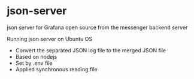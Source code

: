 # json-server
json server for Grafana open source from the messenger backend server 

Running json server on Ubuntu OS
- Convert the separated JSON log file to the merged JSON file
- Based on nodejs
- Set by .env file
- Applied synchronous reading file
